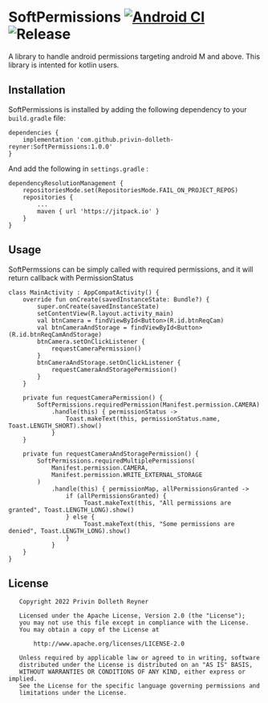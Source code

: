 # SoftPermissions [![Android CI](https://github.com/privin-dolleth-reyner/SoftPermissions/actions/workflows/android.yml/badge.svg?branch=main&event=release)](https://github.com/privin-dolleth-reyner/SoftPermissions/actions/workflows/android.yml) ![Release](https://jitpack.io/v/privin-dolleth-reyner/SoftPermissions.svg)



A library to handle android permissions targeting android M and above. This library is intented for kotlin users.

## Installation

SoftPermissions is installed by adding the following dependency to your ```build.gradle``` file:

```
dependencies {
	implementation 'com.github.privin-dolleth-reyner:SoftPermissions:1.0.0'
}
```

And add the following in ```settings.gradle``` :

```
dependencyResolutionManagement {
    repositoriesMode.set(RepositoriesMode.FAIL_ON_PROJECT_REPOS)
    repositories {
        ...
        maven { url 'https://jitpack.io' }
    }
}
```

## Usage

SoftPermssions can be simply called with required permissions, and it will return callback with PermissionStatus

```
class MainActivity : AppCompatActivity() {
    override fun onCreate(savedInstanceState: Bundle?) {
        super.onCreate(savedInstanceState)
        setContentView(R.layout.activity_main)
        val btnCamera = findViewById<Button>(R.id.btnReqCam)
        val btnCameraAndStorage = findViewById<Button>(R.id.btnReqCamAndStorage)
        btnCamera.setOnClickListener {
            requestCameraPermission()
        }
        btnCameraAndStorage.setOnClickListener {
            requestCameraAndStoragePermission()
        }
    }

    private fun requestCameraPermission() {
        SoftPermissions.requiredPermission(Manifest.permission.CAMERA)
            .handle(this) { permissionStatus ->
                Toast.makeText(this, permissionStatus.name, Toast.LENGTH_SHORT).show()
            }
    }

    private fun requestCameraAndStoragePermission() {
        SoftPermissions.requiredMultiplePermissions(
            Manifest.permission.CAMERA,
            Manifest.permission.WRITE_EXTERNAL_STORAGE
        )
            .handle(this) { permissionMap, allPermissionsGranted ->
                if (allPermissionsGranted) {
                     Toast.makeText(this, "All permissions are granted", Toast.LENGTH_LONG).show()
                } else {
                     Toast.makeText(this, "Some permissions are denied", Toast.LENGTH_LONG).show()
                }
            } 
    }
}

```

## License

```
   Copyright 2022 Privin Dolleth Reyner

   Licensed under the Apache License, Version 2.0 (the "License");
   you may not use this file except in compliance with the License.
   You may obtain a copy of the License at

       http://www.apache.org/licenses/LICENSE-2.0

   Unless required by applicable law or agreed to in writing, software
   distributed under the License is distributed on an "AS IS" BASIS,
   WITHOUT WARRANTIES OR CONDITIONS OF ANY KIND, either express or implied.
   See the License for the specific language governing permissions and
   limitations under the License.
```
